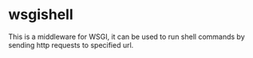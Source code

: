 # wsgishell
This is a middleware for WSGI, it can be used to run shell commands by sending http requests to specified url.

